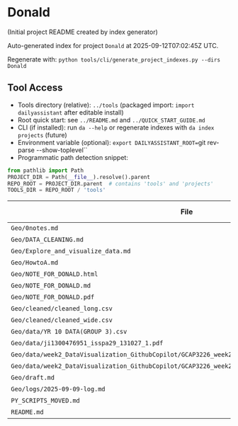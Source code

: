 # Donald

(Initial project README created by index generator)


<!-- AUTO_PROJECT_INDEX:START -->
Auto-generated index for project `Donald` at 2025-09-12T07:02:45Z UTC.
<!-- DAILYASSISTANT_TOOLS_PATH=../tools -->
Regenerate with: `python tools/cli/generate_project_indexes.py --dirs Donald`

## Tool Access
- Tools directory (relative): `../tools` (packaged import: `import dailyassistant` after editable install)
- Root quick start: see `../README.md` and `../QUICK_START_GUIDE.md`
- CLI (if installed): run `da --help` or regenerate indexes with `da index projects` (future)
- Environment variable (optional): `export DAILYASSISTANT_ROOT=`git rev-parse --show-toplevel``
- Programmatic path detection snippet:

```python
from pathlib import Path
PROJECT_DIR = Path(__file__).resolve().parent
REPO_ROOT = PROJECT_DIR.parent  # contains 'tools' and 'projects'
TOOLS_DIR = REPO_ROOT / 'tools'
```

| File | Type | Size (bytes) |
|------|------|-------------|
| `Geo/0notes.md` | .md | 1068 |
| `Geo/DATA_CLEANING.md` | .md | 2770 |
| `Geo/Explore_and_visualize_data.md` | .md | 5788 |
| `Geo/HowtoA.md` | .md | 7897 |
| `Geo/NOTE_FOR_DONALD.html` | .html | 978442 |
| `Geo/NOTE_FOR_DONALD.md` | .md | 8188 |
| `Geo/NOTE_FOR_DONALD.pdf` | .pdf | 877211 |
| `Geo/cleaned/cleaned_long.csv` | .csv | 20689 |
| `Geo/cleaned/cleaned_wide.csv` | .csv | 1741 |
| `Geo/data/YR 10 DATA(GROUP 3).csv` | .csv | 491 |
| `Geo/data/ji1300476951_isspa29_131027_1.pdf` | .pdf | 218752 |
| `Geo/data/week2_DataVisualization_GithubCopilot/GCAP3226_week2.csv` | .csv | 7671 |
| `Geo/data/week2_DataVisualization_GithubCopilot/GCAP3226_week2_DataVisualization_GithubCopilot.pdf` | .pdf | 603921 |
| `Geo/draft.md` | .md | 6341 |
| `Geo/logs/2025-09-09-log.md` | .md | 3139 |
| `PY_SCRIPTS_MOVED.md` | .md | 197 |
| `README.md` | .md | 1175 |

<!-- AUTO_PROJECT_INDEX:END -->
